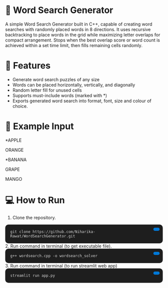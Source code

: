 # 🧩 Word Search Generator

A simple Word Search Generator built in C++, capable of creating word searches with randomly placed words in 8 directions. It uses recursive backtracking to place words in the grid while maximizing letter overlaps for compact arrangement. Stops when the best overlap score or word count is achieved within a set time limit, then fills remaining cells randomly.

# 🚀 Features
- Generate word search puzzles of any size
- Words can be placed horizontally, vertically, and diagonally
- Random letter fill for unused cells
- Supports must-include words (marked with *)
- Exports generated word search into format, font, size and colour of choice.
  
# 🧩 Example Input
*APPLE

ORANGE

*BANANA

GRAPE

MANGO

# 💻 How to Run
1. Clone the repository.
  <div style="position: relative; background: #1e1e1e; padding: 1rem; border-radius: 10px;">
  <pre style="margin: 0; color: #d4d4d4;"><code id="codeBlock">git clone https://github.com/Niharika-Rawat/WordSearchGenerator.git
</code></pre>
  <button onclick="navigator.clipboard.writeText(document.getElementById('codeBlock').innerText)" 
          style="position: absolute; top: 10px; right: 10px; background: #0078d7; color: white; border: none; 
          padding: 5px 10px; border-radius: 5px; cursor: pointer;">
  </button>
</div>
2. Run command in terminal (to get executable file).
<div style="position: relative; background: #1e1e1e; padding: 1rem; border-radius: 10px;">
  <pre style="margin: 0; color: #d4d4d4;"><code id="codeBlock">g++ wordsearch.cpp -o wordsearch_solver
</code></pre>
  <button onclick="navigator.clipboard.writeText(document.getElementById('codeBlock').innerText)" 
          style="position: absolute; top: 10px; right: 10px; background: #0078d7; color: white; border: none; 
          padding: 5px 10px; border-radius: 5px; cursor: pointer;">
  </button>
</div>
3. Run command in terminal (to run streamlit web app)
<div style="position: relative; background: #1e1e1e; padding: 1rem; border-radius: 10px;">
  <pre style="margin: 0; color: #d4d4d4;"><code id="codeBlock">streamlit run app.py
</code></pre>
  <button onclick="navigator.clipboard.writeText(document.getElementById('codeBlock').innerText)" 
          style="position: absolute; top: 10px; right: 10px; background: #0078d7; color: white; border: none; 
          padding: 5px 10px; border-radius: 5px; cursor: pointer;">
  </button>
</div>
